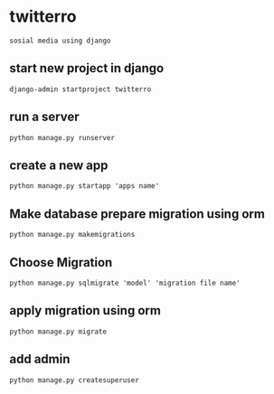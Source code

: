 # twitterro
    sosial media using django

## start new project in django
    django-admin startproject twitterro

## run a server
    python manage.py runserver

## create a new app
    python manage.py startapp 'apps name'

## Make database prepare migration using orm
    python manage.py makemigrations

## Choose Migration
    python manage.py sqlmigrate 'model' 'migration file name'

## apply migration using orm
    python manage.py migrate

## add admin
    python manage.py createsuperuser
